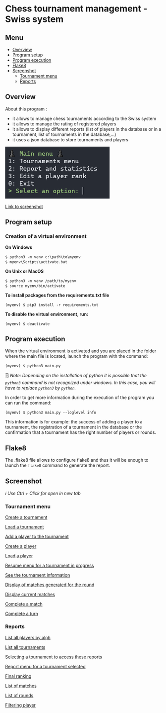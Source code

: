 # Chess tournament management - Swiss system

## Menu

* [Overview](#overview)
* [Program setup](#program-setup)
* [Program execution](#program-execution)
* [Flake8](#flake8)
* [Screenshot](#screenshot)
	- [Tournament menu](#tournament-menu)
	- [Reports](#reports)

## Overview

About this program :
- it allows to manage chess tournaments according to the Swiss system
- it allows to manage the rating of registered players 
- it allows to display different reports (list of players in the database or in a tournament, list of tournaments in the database,...)
- it uses a json database to store tournaments and players

![Screenshot of menu](https://github.com/Prud-homme/image-data-bank/blob/main/projet_4/menu.gif?raw=true)

[Link to screenshot](#screenshot)

## Program setup

### Creation of a virtual environment

**On Windows**
```
$ python3 -m venv c:\path\to\myenv
$ myenv\Scripts\activate.bat
```

**On Unix or MacOS**
```
$ python3 -m venv /path/to/myenv
$ source myenv/bin/activate
```

**To install packages from the requirements.txt file**
```
(myenv) $ pip3 install -r requirements.txt
```

**To disable the virtual environment, run:**
```
(myenv) $ deactivate
```

## Program execution

When the virtual environment is activated and you are placed in the folder where the main file is located, launch the program with the command:
```
(myenv) $ python3 main.py
```
🗒️ *Note: Depending on the installation of python it is possible that the `python3` command is not recognized under windows. In this case, you will have to replace `python3` by `python`.*

In order to get more information during the execution of the program you can run the command:
```
(myenv) $ python3 main.py --loglevel info
```
This information is for example: the success of adding a player to a tournament, the registration of a tournament in the database or the confirmation that a tournament has the right number of players or rounds.

## Flake8

The .flake8 file allows to configure flake8 and thus it will be enough to launch the `flake8` command to generate the report.

## Screenshot

*ℹ️ Use Ctrl + Click for open in new tab*

### Tournament menu

[Create a tournament](https://github.com/Prud-homme/image-data-bank/blob/main/projet_4/tournament-menu/create.png?raw=true)

[Load a tournament](https://github.com/Prud-homme/image-data-bank/blob/main/projet_4/tournament-menu/load.png?raw=true)

[Add a player to the tournament](https://github.com/Prud-homme/image-data-bank/blob/main/projet_4/tournament-menu/addplayer.png?raw=true)

[Create a player](https://github.com/Prud-homme/image-data-bank/blob/main/projet_4/tournament-menu/createplayer.png?raw=true)

[Load a player](https://github.com/Prud-homme/image-data-bank/blob/main/projet_4/tournament-menu/loadplayer.png?raw=true)

[Resume menu for a tournament in progress](https://github.com/Prud-homme/image-data-bank/blob/main/projet_4/tournament-menu/tournamentresume.png?raw=true)

[See the tournament information](https://github.com/Prud-homme/image-data-bank/blob/main/projet_4/tournament-menu/tournamentinfo.png?raw=true)

[Display of matches generated for the round](https://github.com/Prud-homme/image-data-bank/blob/main/projet_4/tournament-menu/generation.png?raw=true)

[Display current matches](https://github.com/Prud-homme/image-data-bank/blob/main/projet_4/tournament-menu/displaycurrent.png?raw=true)

[Complete a match](https://github.com/Prud-homme/image-data-bank/blob/main/projet_4/tournament-menu/completematch.png?raw=true)

[Complete a turn](https://github.com/Prud-homme/image-data-bank/blob/main/projet_4/tournament-menu/completeturn.png?raw=true)

### Reports

[List all players by alph](https://github.com/Prud-homme/image-data-bank/blob/main/projet_4/reports-statisticsu/playeralphabetic.png?raw=true)

[List all tournaments](https://github.com/Prud-homme/image-data-bank/blob/main/projet_4/reports-statistics/listtournaments.png?raw=true)

[Selecting a tournament to access these reports](https://github.com/Prud-homme/image-data-bank/blob/main/projet_4/reports-statistics/abouttournament.png?raw=true)

[Report menu for a tournament selected](https://github.com/Prud-homme/image-data-bank/blob/main/projet_4/reports-statistics/abouttournamentmenu.png?raw=true)

[Final ranking](https://github.com/Prud-homme/image-data-bank/blob/main/projet_4/reports-statistics/abouttournamentfinalranking.png?raw=true)

[List of matches](https://github.com/Prud-homme/image-data-bank/blob/main/projet_4/reports-statistics/abouttournamentmatches.png?raw=true)

[List of rounds](https://github.com/Prud-homme/image-data-bank/blob/main/projet_4/reports-statistics/abouttournamentturn.png?raw=true)

[Filtering player](https://github.com/Prud-homme/image-data-bank/blob/main/projet_4/reports-statistics/filterplayer.png?raw=true)



